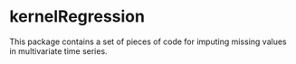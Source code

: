 # kernelRegression
This package contains a set of pieces of code for imputing missing values in multivariate time series. 
